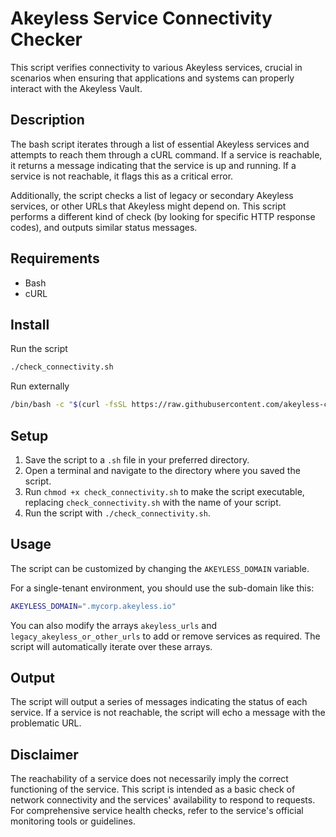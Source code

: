 # Akeyless Service Connectivity Checker

This script verifies connectivity to various Akeyless services, crucial in scenarios when ensuring that applications and systems can properly interact with the Akeyless Vault.

## Description

The bash script iterates through a list of essential Akeyless services and attempts to reach them through a cURL command. If a service is reachable, it returns a message indicating that the service is up and running. If a service is not reachable, it flags this as a critical error.

Additionally, the script checks a list of legacy or secondary Akeyless services, or other URLs that Akeyless might depend on. This script performs a different kind of check (by looking for specific HTTP response codes), and outputs similar status messages.

## Requirements

- Bash
- cURL

## Install

Run the script

```sh
./check_connectivity.sh
```

Run externally

```sh
/bin/bash -c "$(curl -fsSL https://raw.githubusercontent.com/akeyless-community/akeyless-connectivity-check/main/check_connectivity.sh)"
```

## Setup

1. Save the script to a `.sh` file in your preferred directory.
2. Open a terminal and navigate to the directory where you saved the script.
3. Run `chmod +x check_connectivity.sh` to make the script executable, replacing `check_connectivity.sh` with the name of your script.
4. Run the script with `./check_connectivity.sh`.

## Usage

The script can be customized by changing the `AKEYLESS_DOMAIN` variable. 

For a single-tenant environment, you should use the sub-domain like this:

```bash
AKEYLESS_DOMAIN=".mycorp.akeyless.io"
```

You can also modify the arrays `akeyless_urls` and `legacy_akeyless_or_other_urls` to add or remove services as required. The script will automatically iterate over these arrays.

## Output

The script will output a series of messages indicating the status of each service. If a service is not reachable, the script will echo a message with the problematic URL.

## Disclaimer

The reachability of a service does not necessarily imply the correct functioning of the service. This script is intended as a basic check of network connectivity and the services' availability to respond to requests. For comprehensive service health checks, refer to the service's official monitoring tools or guidelines.
